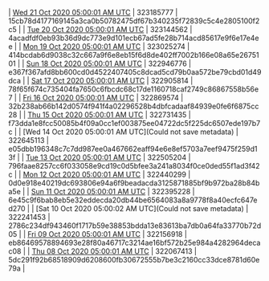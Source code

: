 | [Wed 21 Oct 2020 05:00:01 AM UTC]() | 323185777 | 15cb78d4177169145a3ca0b50782475df67b340235f72839c5c4e2805100f2c5 | 
| [Tue 20 Oct 2020 05:00:01 AM UTC]() | 323144562 | 4acadfdf0eb93b36d9dc773e9d101ecb67ad5fe28b714acd85617e9f6e17e4ee | 
| [Mon 19 Oct 2020 05:00:01 AM UTC]() | 323025274 | 414bcdab6d9038c32c667a9f6e8eb15f6d8de402ff7002b166e08a65e2675101 | 
| [Sun 18 Oct 2020 05:00:01 AM UTC]() | 322946776 | e367f367afd8bb600cd0d4522407405c8dcad5cd79b0aa572be79cbd01d49dca | 
| [Sat 17 Oct 2020 05:00:01 AM UTC]() | 322905814 | 78f65f674c735404fa7650c6fbcdc68c17de1160718caf2749c86867558b56e7 | 
| [Fri 16 Oct 2020 05:00:01 AM UTC]() | 322869574 | 32b238ab66b142d0574f941f4a02296528b4dbfcadaaf84939e0fe6f6875cc28 | 
| [Thu 15 Oct 2020 05:00:01 AM UTC](https://transfer.sh/3IvqK/dashninja-dbdump-20201015070001.tar.bz2) | 322731435 | f73dda1e8fcc50085b4f09a0cc1ef003875ee04722dc5f225dc6507ede197b7c | 
| [Wed 14 Oct 2020 05:00:01 AM UTC](Could not save metadata) | 322645113 | e05dbb196348c7c7dd987ee0a467662eaff94e6e8ef5703a7eef9475f259d13f | 
| [Tue 13 Oct 2020 05:00:01 AM UTC]() | 322505204 | 796faae8257cc6f033058e9cd19c0d5bfee3a241a8034f0ce0ded55f1ad3f42c | 
| [Mon 12 Oct 2020 05:00:01 AM UTC]() | 322440299 | 0d0e918e40219dc693806e94a6f9beadacda3125871885bf9b972ba28b84ba5e | 
| [Sun 11 Oct 2020 05:00:01 AM UTC]() | 322395228 | 6e45c9f6bab8eb5e32eddecda20db44be6564083a8a9778f8a40ecfc647ed270 | 
| [Sat 10 Oct 2020 05:00:02 AM UTC](Could not save metadata) | 322241453 | 2786c234df943460f1717b59e38853bdda13e83613ba7db0a64fa33770b72d05 | 
| [Fri 09 Oct 2020 05:00:01 AM UTC](https://transfer.sh/KZPc4/dashninja-dbdump-20201009070001.tar.bz2) | 322156918 | eb86469578894693e28f80a46717c3214ae16bf572b25e984a4282964decac08 | 
| [Thu 08 Oct 2020 05:00:01 AM UTC]() | 322067413 | 5dc291f92b68518909d6208600fb30672555b7be3c2160cc33dce8781d60e79a | 
